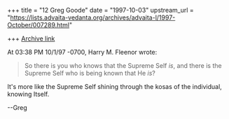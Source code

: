 +++
title = "12 Greg Goode"
date = "1997-10-03"
upstream_url = "https://lists.advaita-vedanta.org/archives/advaita-l/1997-October/007289.html"

+++
[Archive link](https://lists.advaita-vedanta.org/archives/advaita-l/1997-October/007289.html)

At 03:38 PM 10/1/97 -0700, Harry M. Fleenor wrote:


>So there is you who knows that the Supreme Self _is_, and there is the
Supreme
>Self who is being known that He _is_?

It's more like the Supreme Self shining through the kosas of the individual,
knowing Itself.

--Greg

